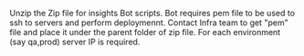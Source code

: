 Unzip the Zip file for insights Bot scripts.
Bot requires pem file to be used to ssh to servers and perform deploymennt.
Contact Infra team to get "pem" file and place it under the parent folder of zip file.
For each environment (say qa,prod) server IP is required.
